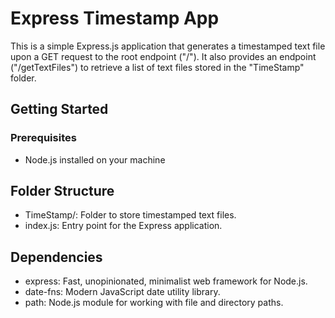 # Express Timestamp App

This is a simple Express.js application that generates a timestamped text file upon a GET request to the root endpoint ("/"). It also provides an endpoint ("/getTextFiles") to retrieve a list of text files stored in the "TimeStamp" folder.

## Getting Started

### Prerequisites

- Node.js installed on your machine

## Folder Structure
- TimeStamp/: Folder to store timestamped text files.
- index.js: Entry point for the Express application.

## Dependencies
- express: Fast, unopinionated, minimalist web framework for Node.js.
- date-fns: Modern JavaScript date utility library.
- path: Node.js module for working with file and directory paths.